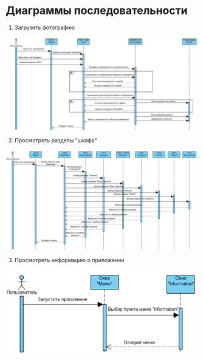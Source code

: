 # Диаграммы последовательности

1. Загрузить фотографию

![Загрузить фотографию](https://github.com/widbnudb/MyClothes/blob/master/Images/Sequence_1.png)

2. Просмотреть разделы "шкафа"

![Просмотреть разделы "шкафа"](https://github.com/widbnudb/MyClothes/blob/master/Images/Sequence_2.png)

3. Просмотреть информацию о приложении

![Просмотреть информацию о приложении](https://github.com/widbnudb/MyClothes/blob/master/Images/Sequence_3.png)
